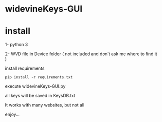 # widevineKeys-GUI



# install

1- python 3 

2- WVD file in Device folder ( not included and don't ask me where to find it )

install requirements
```
pip install -r requirements.txt
```

execute widevineKeys-GUI.py

all keys will be saved in KeysDB.txt

It works with many websites, but not all

enjoy...
